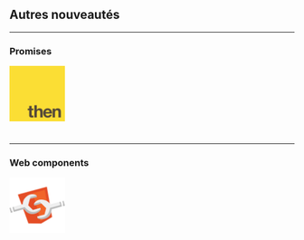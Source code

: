 ## Autres nouveautés

---

### Promises

<img src="img/promises.svg" style="height: 7em; vertical-align: middle; margin-bottom: 25px;" alt="Promises" title="Promises">

---

### Web components

<img src="img/web-components.svg" style="height: 7em; vertical-align: middle; margin-bottom: 25px;" alt="Web components" title="Web components">
